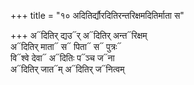 +++
title = "१० अदितिर्द्यौरदितिरन्तरिक्षमदितिर्माता स"

+++
अ᳓दितिर् द्यउ᳓र् अ᳓दितिर् अन्त᳓रिक्षम्  
अ᳓दितिर् माता᳓ स᳓ पिता᳓ स᳓ पुत्रः᳓  
वि᳓श्वे देवा᳓ अ᳓दितिः प᳓ञ्च ज᳓ना  
अ᳓दितिर् जात᳓म् अ᳓दितिर् ज᳓नित्वम्